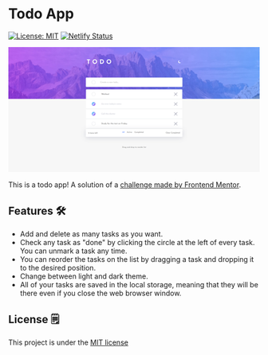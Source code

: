 # Todo App
[![License: MIT](https://img.shields.io/badge/License-MIT-green.svg)](https://github.com/miriacode/todo-app-frontend-mentor/blob/main/LICENSE)
[![Netlify Status](https://api.netlify.com/api/v1/badges/3733729e-4599-4eb4-9509-c93187ca2e64/deploy-status)](https://app.netlify.com/sites/todo-app-frontend-mentor-miriacode/deploys)

![banner](https://raw.githubusercontent.com/miriacode/todo-app-frontend-mentor/main/assets/banner.png)

This is a todo app! A solution of a [challenge made by Frontend Mentor](https://www.frontendmentor.io/challenges/todo-app-Su1_KokOW).

## Features 🛠
- Add and delete as many tasks as you want.
- Check any task as "done" by clicking the circle at the left of every task. You can unmark a task any time.
- You can reorder the tasks on the list by dragging a task and dropping it to the desired position.
- Change between light and dark theme.
- All of your tasks are saved in the local storage, meaning that they will be there even if you close the web browser window.

## License 🗒
This project is under the [MIT license](https://github.com/miriacode/todo-app-frontend-mentor/blob/main/LICENSE)
